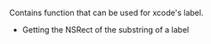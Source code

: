Contains function that can be used for xcode's label.  
- Getting the NSRect of the substring of a label  
